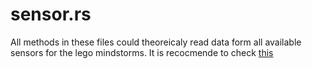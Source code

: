 # sensor.rs
All methods in these files could theoreicaly read data form all available sensors for the lego mindstorms. It is recocmende to check [this]()